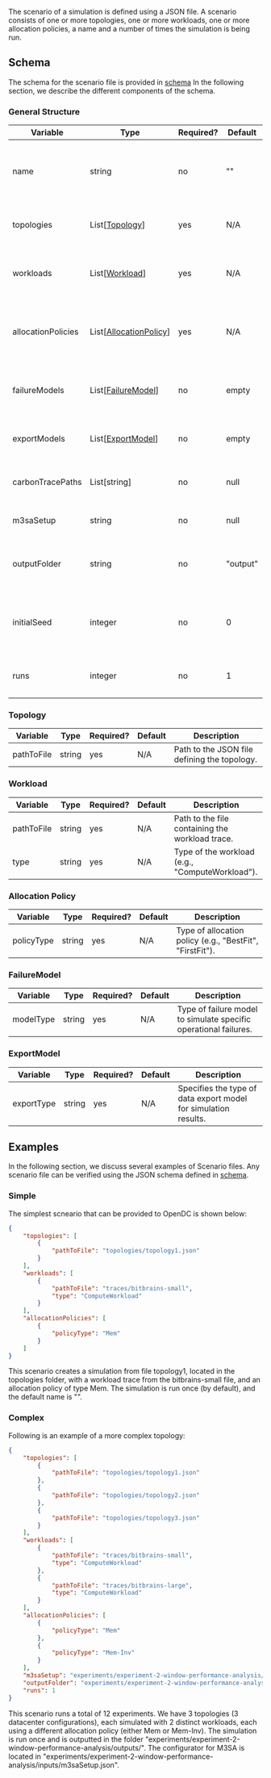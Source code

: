 The scenario of a simulation is defined using a JSON file. A scenario consists of one or more topologies, one or more
workloads, one or more allocation policies, a name and a number of times the simulation is being run.

## Schema

The schema for the scenario file is provided in [schema](ScenarioSchema)
In the following section, we describe the different components of the schema.

### General Structure

| Variable           | Type                                         | Required? | Default  | Description                                                       |
|--------------------|----------------------------------------------|-----------|----------|-------------------------------------------------------------------|
| name               | string                                       | no        | ""       | Name of the scenario, used for identification and referencing.    |
| topologies         | List[[Topology](#topology)]                  | yes       | N/A      | List of topologies used in the scenario.                          |
| workloads          | List[[Workload](#workload)]                  | yes       | N/A      | List of workloads to be executed within the scenario.             |
| allocationPolicies | List[[AllocationPolicy](#allocation-policy)] | yes       | N/A      | Allocation policies used for resource management in the scenario. |
| failureModels      | List[[FailureModel](#failuremodel)]          | no        | empty    | List of failure models to simulate various types of failures.     |
| exportModels       | List[[ExportModel](#exportmodel)]            | no        | empty    | Specifications for exporting data from the simulation.            |
| carbonTracePaths   | List[string]                                 | no        | null     | Paths to carbon footprint trace files.                            |
| m3saSetup          | string                                       | no        | null     | Path to the cofigurator file of M3SA.                             | 
| outputFolder       | string                                       | no        | "output" | Directory where the simulation outputs will be stored.            |
| initialSeed        | integer                                      | no        | 0        | Seed used for random number generation to ensure reproducibility. |
| runs               | integer                                      | no        | 1        | Number of times the scenario should be run.                       |

### Topology

| Variable    | Type   | Required? | Default | Description                                                         |
|-------------|--------|-----------|---------|---------------------------------------------------------------------|
| pathToFile  | string | yes       | N/A     | Path to the JSON file defining the topology.                        |

### Workload

| Variable    | Type   | Required? | Default | Description                                                         |
|-------------|--------|-----------|---------|---------------------------------------------------------------------|
| pathToFile  | string | yes       | N/A     | Path to the file containing the workload trace.                     |
| type        | string | yes       | N/A     | Type of the workload (e.g., "ComputeWorkload").                     |

### Allocation Policy

| Variable    | Type   | Required? | Default | Description                                                         |
|-------------|--------|-----------|---------|---------------------------------------------------------------------|
| policyType  | string | yes       | N/A     | Type of allocation policy (e.g., "BestFit", "FirstFit").            |

### FailureModel

| Variable    | Type   | Required? | Default | Description                                                         |
|-------------|--------|-----------|---------|---------------------------------------------------------------------|
| modelType   | string | yes       | N/A     | Type of failure model to simulate specific operational failures.    |

### ExportModel

| Variable    | Type   | Required? | Default | Description                                                         |
|-------------|--------|-----------|---------|---------------------------------------------------------------------|
| exportType  | string | yes       | N/A     | Specifies the type of data export model for simulation results.     |


## Examples
In the following section, we discuss several examples of Scenario files. Any scenario file can be verified using the
JSON schema defined in [schema](TopologySchema).

### Simple

The simplest scneario that can be provided to OpenDC is shown below:
```json
{
    "topologies": [
        {
            "pathToFile": "topologies/topology1.json"
        }
    ],
    "workloads": [
        {
            "pathToFile": "traces/bitbrains-small",
            "type": "ComputeWorkload"
        }
    ],
    "allocationPolicies": [
        {
            "policyType": "Mem"
        }
    ]
}
```

This scenario creates a simulation from file topology1, located in the topologies folder, with a workload trace from the
bitbrains-small file, and an allocation policy of type Mem. The simulation is run once (by default), and the default
name is "".

### Complex
Following is an example of a more complex topology:
```json
{
    "topologies": [
        {
            "pathToFile": "topologies/topology1.json"
        },
        {
            "pathToFile": "topologies/topology2.json"
        },
        {
            "pathToFile": "topologies/topology3.json"
        }
    ],
    "workloads": [
        {
            "pathToFile": "traces/bitbrains-small",
            "type": "ComputeWorkload"
        },
        {
            "pathToFile": "traces/bitbrains-large",
            "type": "ComputeWorkload"
        }
    ],
    "allocationPolicies": [
        {
            "policyType": "Mem"
        },
        {
            "policyType": "Mem-Inv"
        }
    ],
    "m3saSetup": "experiments/experiment-2-window-performance-analysis/inputs/m3saSetup.json",
    "outputFolder": "experiments/experiment-2-window-performance-analysis/outputs/",
    "runs": 1
}
```

This scenario runs a total of 12 experiments. We have 3 topologies (3 datacenter configurations), each simulated with
2 distinct workloads, each using a different allocation policy (either Mem or Mem-Inv). The simulation is run once and
is outputted in the folder "experiments/experiment-2-window-performance-analysis/outputs/". The configurator for M3SA is
located in "experiments/experiment-2-window-performance-analysis/inputs/m3saSetup.json".
```
